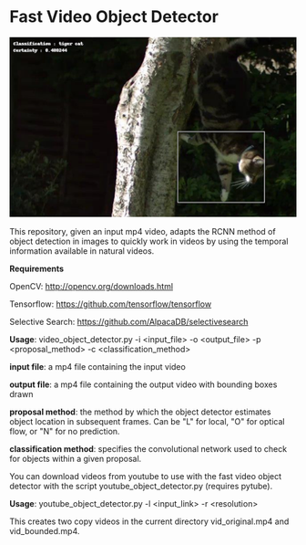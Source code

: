# Fast Video Object Detector

![Alt text](cat_demo.png?raw=true "Optional Title")

This repository, given an input mp4 video, adapts the RCNN method of object detection in images to quickly work in videos by using the temporal information available in natural videos.

**Requirements**

OpenCV: http://opencv.org/downloads.html

Tensorflow: https://github.com/tensorflow/tensorflow

Selective Search: https://github.com/AlpacaDB/selectivesearch

**Usage**: video_object_detector.py -i \<input_file> -o \<output_file> -p \<proposal_method> -c \<classification_method>

**input file**: a mp4 file containing the input video

**output file**: a mp4 file containing the output video with bounding boxes drawn

**proposal method**: the method by which the object detector estimates object location in subsequent frames. Can be "L" for local, "O" for optical flow, or "N" for no prediction.

**classification method**: specifies the convolutional network used to check for objects within a given proposal.

You can download videos from youtube to use with the fast video object detector with the script youtube_object_detector.py (requires pytube).

**Usage**: youtube_object_detector.py -l \<input_link> -r \<resolution>

This creates two copy videos in the current directory vid_original.mp4 and vid_bounded.mp4.
